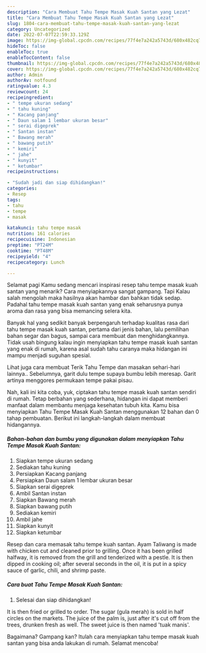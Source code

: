 ```yaml
---
description: "Cara Membuat Tahu Tempe Masak Kuah Santan yang Lezat"
title: "Cara Membuat Tahu Tempe Masak Kuah Santan yang Lezat"
slug: 1804-cara-membuat-tahu-tempe-masak-kuah-santan-yang-lezat
category: Uncategorized
date: 2022-07-07T22:59:33.129Z
image: https://img-global.cpcdn.com/recipes/77f4e7a242a5743d/680x482cq70/tahu-tempe-masak-kuah-santan-foto-resep-utama.jpg
hideToc: false
enableToc: true
enableTocContent: false
thumbnail: https://img-global.cpcdn.com/recipes/77f4e7a242a5743d/680x482cq70/tahu-tempe-masak-kuah-santan-foto-resep-utama.jpg
cover: https://img-global.cpcdn.com/recipes/77f4e7a242a5743d/680x482cq70/tahu-tempe-masak-kuah-santan-foto-resep-utama.jpg
author: Admin
authorAv: notfound
ratingvalue: 4.3
reviewcount: 24
recipeingredient:
- " tempe ukuran sedang"
- " tahu kuning"
- " Kacang panjang"
- " Daun salam 1 lembar ukuran besar"
- " serai digeprek"
- " Santan instan"
- " Bawang merah"
- " bawang putih"
- " kemiri"
- " jahe"
- " kunyit"
- " ketumbar"
recipeinstructions:

- "Sudah jadi dan siap dihidangkan!"
categories:
- Resep
tags:
- tahu
- tempe
- masak

katakunci: tahu tempe masak 
nutrition: 161 calories
recipecuisine: Indonesian
preptime: "PT24M"
cooktime: "PT48M"
recipeyield: "4"
recipecategory: Lunch

---
```



Selamat pagi Kamu sedang mencari inspirasi resep tahu tempe masak kuah santan yang menarik? Cara menyiapkannya sangat gampang. Tapi Kalau salah mengolah maka hasilnya akan hambar dan bahkan tidak sedap. Padahal tahu tempe masak kuah santan yang enak seharusnya punya aroma dan rasa yang bisa memancing selera kita.


Banyak hal yang sedikit banyak berpengaruh terhadap kualitas rasa dari tahu tempe masak kuah santan, pertama dari jenis bahan, lalu pemilihan bahan segar dan bagus, sampai cara membuat dan menghidangkannya. Tidak usah bingung kalau ingin menyiapkan tahu tempe masak kuah santan yang enak di rumah, karena asal sudah tahu caranya maka hidangan ini mampu menjadi suguhan spesial.

Lihat juga cara membuat Terik Tahu Tempe dan masakan sehari-hari lainnya.. Sebelumnya, garit dulu tempe supaya bumbu lebih meresap. Garit artinya menggores permukaan tempe pakai pisau.


Nah, kali ini kita coba, yuk, ciptakan tahu tempe masak kuah santan sendiri di rumah. Tetap berbahan yang sederhana, hidangan ini dapat memberi manfaat dalam membantu menjaga kesehatan tubuh kita. Kamu bisa menyiapkan Tahu Tempe Masak Kuah Santan menggunakan 12 bahan dan 0 tahap pembuatan. Berikut ini langkah-langkah dalam membuat hidangannya.

<!--inarticleads1-->

##### Bahan-bahan dan bumbu yang digunakan dalam menyiapkan Tahu Tempe Masak Kuah Santan:

1. Siapkan  tempe ukuran sedang
1. Sediakan  tahu kuning
1. Persiapkan  Kacang panjang
1. Persiapkan  Daun salam 1 lembar ukuran besar
1. Siapkan  serai digeprek
1. Ambil  Santan instan
1. Siapkan  Bawang merah
1. Siapkan  bawang putih
1. Sediakan  kemiri
1. Ambil  jahe
1. Siapkan  kunyit
1. Siapkan  ketumbar


Resep dan cara memasak tahu tempe kuah santan. Ayam Taliwang is made with chicken cut and cleaned prior to grilling. Once it has been grilled halfway, it is removed from the grill and tenderized with a pestle. It is then dipped in cooking oil; after several seconds in the oil, it is put in a spicy sauce of garlic, chili, and shrimp paste. 

<!--inarticleads2-->

##### Cara buat Tahu Tempe Masak Kuah Santan:


1. Selesai dan siap dihidangkan!

It is then fried or grilled to order. The sugar (gula merah) is sold in half circles on the markets. The juice of the palm is, just after it&#39;s cut off from the trees, drunken fresh as well. The sweet juice is then named &#39;tuak manis&#39;. 

Bagaimana? Gampang kan? Itulah cara menyiapkan tahu tempe masak kuah santan yang bisa anda lakukan di rumah. Selamat mencoba!
